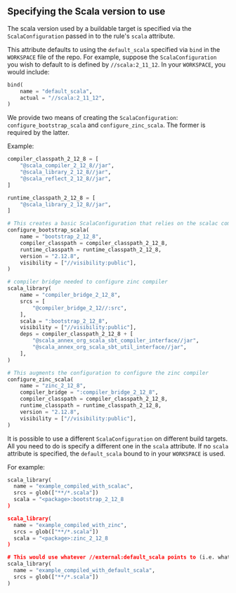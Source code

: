 ## Specifying the Scala version to use

The scala version used by a buildable target is specified via the `ScalaConfiguration` passed in to the rule's `scala` attribute.

This attribute defaults to using the `default_scala` specified via `bind` in the `WORKSPACE` file of the repo. For example, suppose the `ScalaConfiguration` you wish to default to is defined by `//scala:2_11_12`. In your `WORKSPACE`, you would include:

```python
bind(
    name = "default_scala",
    actual = "//scala:2_11_12",
)
```

We provide two means of creating the `ScalaConfiguration`: `configure_bootstrap_scala` and `configure_zinc_scala`. The former is required by the latter.

Example:

```python
compiler_classpath_2_12_8 = [
    "@scala_compiler_2_12_8//jar",
    "@scala_library_2_12_8//jar",
    "@scala_reflect_2_12_8//jar",
]

runtime_classpath_2_12_8 = [
    "@scala_library_2_12_8//jar",
]

# This creates a basic ScalaConfiguration that relies on the scalac compiler
configure_bootstrap_scala(
    name = "bootstrap_2_12_8",
    compiler_classpath = compiler_classpath_2_12_8,
    runtime_classpath = runtime_classpath_2_12_8,
    version = "2.12.8",
    visibility = ["//visibility:public"],
)

# compiler bridge needed to configure zinc compiler
scala_library(
    name = "compiler_bridge_2_12_8",
    srcs = [
        "@compiler_bridge_2_12//:src",
    ],
    scala = ":bootstrap_2_12_8",
    visibility = ["//visibility:public"],
    deps = compiler_classpath_2_12_8 + [
        "@scala_annex_org_scala_sbt_compiler_interface//jar",
        "@scala_annex_org_scala_sbt_util_interface//jar",
    ],
)

# This augments the configuration to configure the zinc compiler
configure_zinc_scala(
    name = "zinc_2_12_8",
    compiler_bridge = ":compiler_bridge_2_12_8",
    compiler_classpath = compiler_classpath_2_12_8,
    runtime_classpath = runtime_classpath_2_12_8,
    version = "2.12.8",
    visibility = ["//visibility:public"],
)
```

It is possible to use a different `ScalaConfiguration` on different build targets. All you need to do is specify a different one in the `scala` attribute. If no `scala` attribute is specified, the `default_scala` bound to in your `WORKSPACE` is used.

For example:

```python
scala_library(
  name = "example_compiled_with_scalac",
  srcs = glob(["**/*.scala"])
  scala = "<package>:bootstrap_2_12_8
)

scala_library(
  name = "example_compiled_with_zinc",
  srcs = glob(["**/*.scala"])
  scala = "<package>:zinc_2_12_8
)

# This would use whatever //external:default_scala points to (i.e. what you bind default_scala to in your WORKSPACE)
scala_library(
  name = "example_compiled_with_default_scala",
  srcs = glob(["**/*.scala"])
)
```
